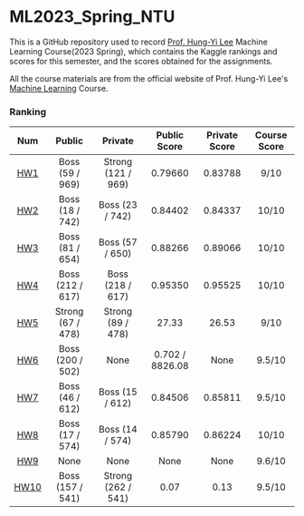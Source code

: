 # ML2023_Spring_NTU

This is a GitHub repository used to record [Prof. Hung-Yi Lee](https://speech.ee.ntu.edu.tw/~hylee/index.php) Machine Learning Course(2023 Spring), which contains the Kaggle rankings and scores for this semester, and the scores obtained for the assignments. 

All the course materials are from the official website of Prof. Hung-Yi Lee's [Machine Learning](https://speech.ee.ntu.edu.tw/~hylee/ml/2023-spring.php) Course.

### Ranking

|                              Num                               |     Public       |      Private       |  Public Score  |  Private Score | Course Score |
|:--------------------------------------------------------------:|:----------------:|:------------------:|:--------------:|:--------------:|:------------:|
|  [HW1](https://www.kaggle.com/competitions/ml2023spring-hw1/)  | Boss (59 / 969)  | Strong (121 / 969) | 0.79660        |  0.83788       |  9/10        |
|  [HW2](https://www.kaggle.com/competitions/ml2023spring-hw2/)  | Boss (18 / 742)  | Boss (23 / 742)    | 0.84402        |  0.84337       |  10/10       |
|  [HW3](https://www.kaggle.com/competitions/ml2023spring-hw3/)  | Boss (81 / 654)  | Boss (57 / 650)    | 0.88266        |  0.89066       |  10/10       |
|  [HW4](https://www.kaggle.com/competitions/ml2023springhw4)    | Boss (212 / 617) | Boss (218 / 617)   | 0.95350        |  0.95525       |  10/10       |
|  [HW5](https://ml.ee.ntu.edu.tw/homeworks/1/description/)      | Strong (67 / 478)| Strong (89 / 478)  | 27.33          |  26.53         |  9/10        |
|  [HW6](https://ml.ee.ntu.edu.tw/homeworks/2/description/)      | Boss (200 / 502) | None               | 0.702 / 8826.08|  None          |  9.5/10      |
|  [HW7](https://www.kaggle.com/competitions/ml2023spring-hw7/)  | Boss (46 / 612)  | Boss (15 / 612)    | 0.84506        |  0.85811       |  9.5/10      |
|  [HW8](https://www.kaggle.com/competitions/ml2023spring-hw8/)  | Boss (17 / 574)  | Boss (14 / 574)    | 0.85790        |  0.86224       |  10/10       |
|  [HW9](https://www.gradescope.com/)                            | None             | None               | None           |  None          |  9.6/10      |
| [HW10](https://ml.ee.ntu.edu.tw/homeworks/3/description)       | Boss (157 / 541) | Strong (262 / 541) | 0.07           |  0.13          |  9.5/10      |
